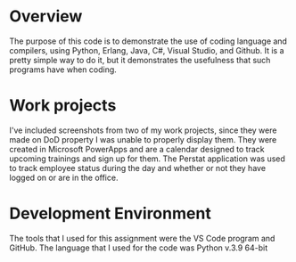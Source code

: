 # Overview

The purpose of this code is to demonstrate the use of coding language and compilers, using Python, Erlang, Java, C#, Visual Studio, and Github.
It is a pretty simple way to do it, but it demonstrates the usefulness that such programs have when coding.



# Work projects

I've included screenshots from two of my work projects, since they were made on DoD property I was unable to properly display them. 
They were created in Microsoft PowerApps and are a calendar designed to track upcoming trainings and sign up for them. 
The Perstat application was used to track employee status during the day and whether or not they have logged on or are in the office.

# Development Environment

The tools that I used for this assignment were the VS Code program and GitHub. 
The language that I used for the code was Python v.3.9 64-bit 



